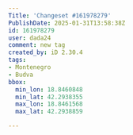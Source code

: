 ```yaml
---
Title: 'Changeset #161978279'
PublishDate: 2025-01-31T13:58:38Z
id: 161978279
user: dada24
comment: new tag
created_by: iD 2.30.4
tags:
- Montenegro
- Budva
bbox:
  min_lon: 18.8460848
  min_lat: 42.2938355
  max_lon: 18.8461568
  max_lat: 42.2938859

---
```

